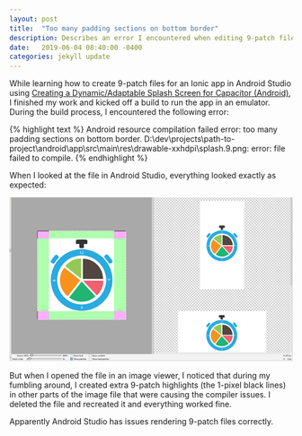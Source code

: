 ```yaml
---
layout: post
title:  "Too many padding sections on bottom border"
description: Describes an error I encountered when editing 9-patch files in Andrid Studio.
date:   2019-06-04 08:40:00 -0400
categories: jekyll update
---
```


While learning how to create 9-patch files for an Ionic app in Android Studio using [Creating a Dynamic/Adaptable Splash Screen for Capacitor (Android)][9-patch-link], I finished my work and kicked off a build to run the app in an emulator. During the build process, I encountered the following error:

{% highlight text %}
Android resource compilation failed
error: too many padding sections on bottom border.
D:\dev\projects\path-to-project\android\app\src\main\res\drawable-xxhdpi\splash.9.png: error: file failed to compile.
{% endhighlight %}

When I looked at the file in Android Studio, everything looked exactly as expected:

![Android Studio 9-patch editor](/assets/9-patch.png)

But when I opened the file in an image viewer, I noticed that during my fumbling around, I created extra 9-patch highlights (the 1-pixel black lines) in other parts of the image file that were causing the compiler issues. I deleted the file and recreated it and everything worked fine.

Apparently Android Studio has issues rendering 9-patch files correctly. 

[9-patch-link]: https://www.joshmorony.com/creating-a-dynamic-universal-splash-screen-for-capacitor-android/